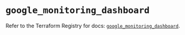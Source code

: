 # `google_monitoring_dashboard`

Refer to the Terraform Registry for docs: [`google_monitoring_dashboard`](https://registry.terraform.io/providers/hashicorp/google-beta/5.26.0/docs/resources/google_monitoring_dashboard).
